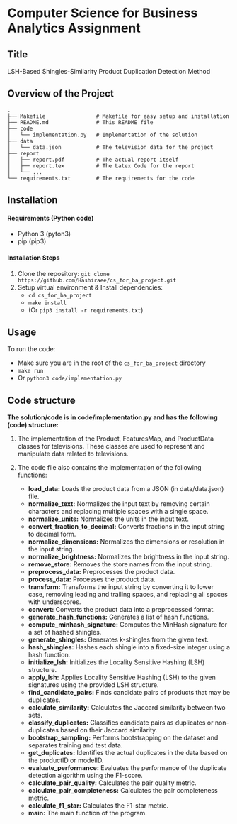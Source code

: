 # Computer Science for Business Analytics Assignment

## Title
LSH-Based Shingles-Similarity Product Duplication Detection Method

## Overview of the Project
```
.
├── Makefile                # Makefile for easy setup and installation
├── README.md               # This README file
├── code
│   └── implementation.py   # Implementation of the solution
├── data
│   └── data.json           # The television data for the project
├── report                      
│   ├── report.pdf          # The actual report itself
│   ├── report.tex          # The Latex Code for the report
│   └── ...
└── requirements.txt        # The requirements for the code

```

## Installation
#### Requirements (Python code)
- Python 3 (pyton3)
- pip (pip3)

#### Installation Steps
1. Clone the repository: `git clone https://github.com/Hashiraee/cs_for_ba_project.git`
2. Setup virtual environment & Install dependencies:
    - `cd cs_for_ba_project`
    - `make install`
    - (Or `pip3 install -r requirements.txt`)

## Usage
To run the code:
- Make sure you are in the root of the `cs_for_ba_project` directory
- `make run`
- Or `python3 code/implementation.py`

## Code structure
**The solution/code is in code/implementation.py and has the following (code) structure:**
1. The implementation of the Product, FeaturesMap, and ProductData classes for
   televisions. These classes are used to represent and manipulate data related
   to televisions.

2. The code file also contains the implementation of the following functions:
    - **load_data:** Loads the product data from a JSON (in data/data.json) file.
    - **normalize_text:** Normalizes the input text by removing certain characters and replacing multiple spaces with a single space.
    - **normalize_units:** Normalizes the units in the input text.
    - **convert_fraction_to_decimal:** Converts fractions in the input string to decimal form.
    - **normalize_dimensions:** Normalizes the dimensions or resolution in the input string.
    - **normalize_brightness:** Normalizes the brightness in the input string.
    - **remove_store:** Removes the store names from the input string.
    - **preprocess_data:** Preprocesses the product data.
    - **process_data:** Processes the product data.
    - **transform:** Transforms the input string by converting it to lower case, removing leading and trailing spaces, and replacing all spaces with underscores.
    - **convert:** Converts the product data into a preprocessed format.
    - **generate_hash_functions:** Generates a list of hash functions.
    - **compute_minhash_signature:** Computes the MinHash signature for a set of hashed shingles.
    - **generate_shingles:** Generates k-shingles from the given text.
    - **hash_shingles:** Hashes each shingle into a fixed-size integer using a hash function.
    - **initialize_lsh:** Initializes the Locality Sensitive Hashing (LSH) structure.
    - **apply_lsh:** Applies Locality Sensitive Hashing (LSH) to the given signatures using the provided LSH structure.
    - **find_candidate_pairs:** Finds candidate pairs of products that may be duplicates.
    - **calculate_similarity:** Calculates the Jaccard similarity between two sets.
    - **classify_duplicates:** Classifies candidate pairs as duplicates or non-duplicates based on their Jaccard similarity.
    - **bootstrap_sampling:** Performs bootstrapping on the dataset and separates training and test data.
    - **get_duplicates:** Identifies the actual duplicates in the data based on the productID or modelID.
    - **evaluate_performance:** Evaluates the performance of the duplicate detection algorithm using the F1-score.
    - **calculate_pair_quality:** Calculates the pair quality metric.
    - **calculate_pair_completeness:** Calculates the pair completeness metric.
    - **calculate_f1_star:** Calculates the F1-star metric.
    - **main:** The main function of the program.
